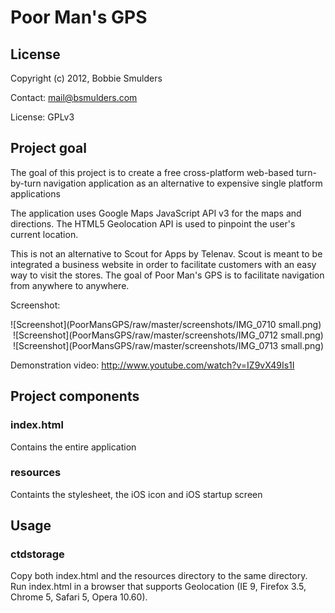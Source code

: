 # Poor Man's GPS

## License
Copyright (c) 2012, Bobbie Smulders

Contact: <mail@bsmulders.com>

License: GPLv3

## Project goal
The goal of this project is to create a free cross-platform web-based turn-by-turn navigation application as an alternative to expensive single platform applications

The application uses Google Maps JavaScript API v3 for the maps and directions. The HTML5 Geolocation API is used to pinpoint the user's current location.

This is not an alternative to Scout for Apps by Telenav. Scout is meant to be integrated a business website in order to facilitate customers with an easy way to visit the stores. The goal of Poor Man's GPS is to facilitate navigation from anywhere to anywhere.

Screenshot:

![Screenshot](PoorMansGPS/raw/master/screenshots/IMG_0710 small.png)
&nbsp;![Screenshot](PoorMansGPS/raw/master/screenshots/IMG_0712 small.png)
&nbsp;![Screenshot](PoorMansGPS/raw/master/screenshots/IMG_0713 small.png)

Demonstration video:
http://www.youtube.com/watch?v=IZ9vX49Is1I


## Project components
### index.html
Contains the entire application

### resources
Containts the stylesheet, the iOS icon and iOS startup screen

## Usage
### ctdstorage
Copy both index.html and the resources directory to the same directory. Run index.html in a browser that supports Geolocation (IE 9, Firefox 3.5, Chrome 5, Safari 5, Opera 10.60).